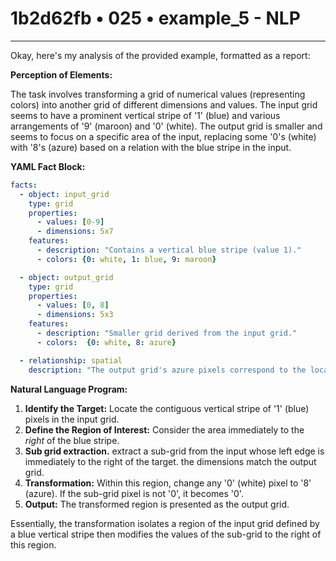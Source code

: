 # 1b2d62fb • 025 • example_5 - NLP

---
Okay, here's my analysis of the provided example, formatted as a report:

**Perception of Elements:**

The task involves transforming a grid of numerical values (representing colors) into another grid of different dimensions and values. The input grid seems to have a prominent vertical stripe of '1' (blue) and various arrangements of '9' (maroon) and '0' (white). The output grid is smaller and seems to focus on a specific area of the input, replacing some '0's (white) with '8's (azure) based on a relation with the blue stripe in the input.

**YAML Fact Block:**



```yaml
facts:
  - object: input_grid
    type: grid
    properties:
      - values: [0-9]
      - dimensions: 5x7
    features:
      - description: "Contains a vertical blue stripe (value 1)."
      - colors: {0: white, 1: blue, 9: maroon}

  - object: output_grid
    type: grid
    properties:
      - values: [0, 8]
      - dimensions: 5x3
    features:
      - description: "Smaller grid derived from the input grid."
      - colors:  {0: white, 8: azure}

  - relationship: spatial
    description: "The output grid's azure pixels correspond to the location of white pixels immediately to the right of the blue stripe in the input."
```



**Natural Language Program:**

1.  **Identify the Target:** Locate the contiguous vertical stripe of '1' (blue) pixels in the input grid.
2.  **Define the Region of Interest:** Consider the area immediately to the *right* of the blue stripe.
3. **Sub grid extraction.** extract a sub-grid from the input whose left edge is immediately to the right of the target. the dimensions match the output grid.
4.  **Transformation:** Within this region, change any '0' (white) pixel to '8' (azure). If the sub-grid pixel is not '0', it becomes '0'.
5.  **Output:** The transformed region is presented as the output grid.

Essentially, the transformation isolates a region of the input grid defined by a blue vertical stripe then modifies the values of the sub-grid to the right of this region.


